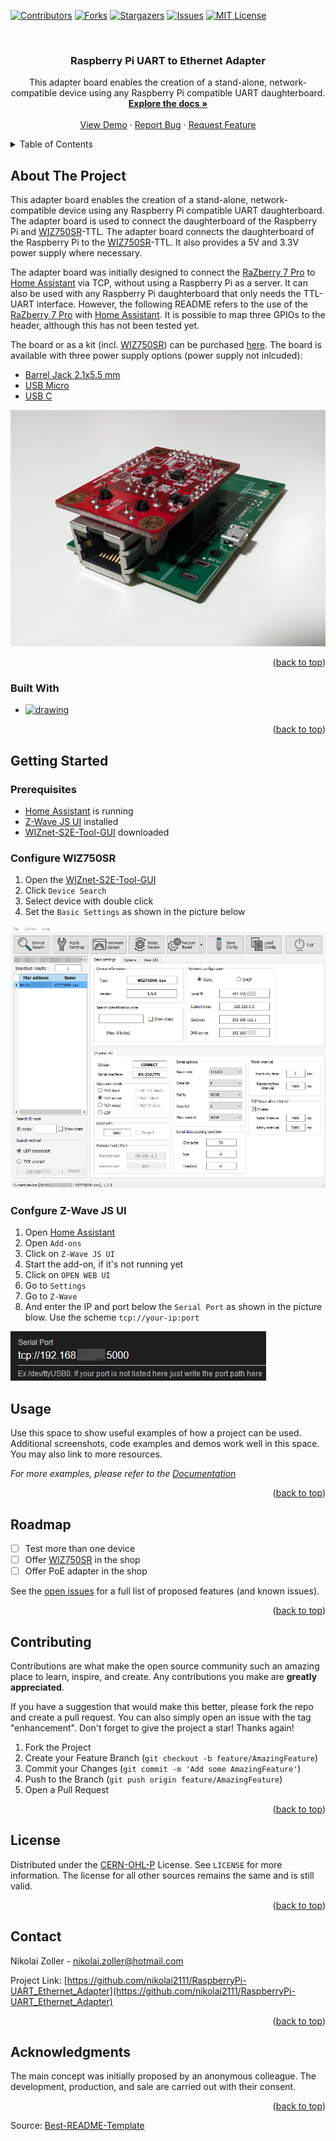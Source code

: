 <!-- Improved compatibility of back to top link: See: https://github.com/othneildrew/Best-README-Template/pull/73 -->
<a name="readme-top"></a>
<!--
*** Thanks for checking out the Best-README-Template. If you have a suggestion
*** that would make this better, please fork the repo and create a pull request
*** or simply open an issue with the tag "enhancement".
*** Don't forget to give the project a star!
*** Thanks again! Now go create something AMAZING! :D
-->



<!-- PROJECT SHIELDS -->
<!--
*** I'm using markdown "reference style" links for readability.
*** Reference links are enclosed in brackets [ ] instead of parentheses ( ).
*** See the bottom of this document for the declaration of the reference variables
*** for contributors-url, forks-url, etc. This is an optional, concise syntax you may use.
*** https://www.markdownguide.org/basic-syntax/#reference-style-links
-->
[![Contributors][contributors-shield]][contributors-url]
[![Forks][forks-shield]][forks-url]
[![Stargazers][stars-shield]][stars-url]
[![Issues][issues-shield]][issues-url]
[![MIT License][license-shield]][license-url]



<!-- PROJECT LOGO -->
<br />
<div align="center">
  <a href="https://github.com/nikolai2111/RaspberryPi-UART_Ethernet_Adapter"></a>

<h3 align="center">Raspberry Pi UART to Ethernet Adapter</h3>

  <p align="center">
    This adapter board enables the creation of a stand-alone, network-compatible device using any Raspberry Pi compatible UART daughterboard.
    <br />
    <a href="https://github.com/nikolai2111/RaspberryPi-UART_Ethernet_Adapter"><strong>Explore the docs »</strong></a>
    <br />
    <br />
    <a href="https://github.com/nikolai2111/RaspberryPi-UART_Ethernet_Adapter">View Demo</a>
    ·
    <a href="https://github.com/nikolai2111/RaspberryPi-UART_Ethernet_Adapter/issues/new?labels=bug&template=bug-report---.md">Report Bug</a>
    ·
    <a href="https://github.com/nikolai2111/RaspberryPi-UART_Ethernet_Adapter/issues/new?labels=enhancement&template=feature-request---.md">Request Feature</a>
  </p>
</div>



<!-- TABLE OF CONTENTS -->
<details>
  <summary>Table of Contents</summary>
  <ol>
    <li>
      <a href="#about-the-project">About The Project</a>
      <ul>
        <li><a href="#built-with">Built With</a></li>
      </ul>
    </li>
    <li>
      <a href="#getting-started">Getting Started</a>
      <ul>
        <li><a href="#prerequisites">Prerequisites</a></li>
        <li><a href="#Configure WIZ750SR">Configure WIZ750SR</a></li>
        <li><a href="#Confgure Z-Wave JS UI">Confgure Z-Wave JS UI</a></li>
      </ul>
    </li>
    <li><a href="#usage">Usage</a></li>
    <li><a href="#roadmap">Roadmap</a></li>
    <li><a href="#contributing">Contributing</a></li>
    <li><a href="#license">License</a></li>
    <li><a href="#contact">Contact</a></li>
    <li><a href="#acknowledgments">Acknowledgments</a></li>
  </ol>
</details>



<!-- ABOUT THE PROJECT -->
## About The Project

This adapter board enables the creation of a stand-alone, network-compatible device using any Raspberry Pi compatible UART daughterboard. The adapter board is used to connect the daughterboard of the Raspberry Pi and [WIZ750SR](https://docs.wiznet.io/Product/S2E-Module/WIZ750SR)-TTL. The adapter board connects the daughterboard of the Raspberry Pi to the [WIZ750SR](https://docs.wiznet.io/Product/S2E-Module/WIZ750SR)-TTL. It also provides a 5V and 3.3V power supply where necessary.

The adapter board was initially designed to connect the [RaZberry 7 Pro](https://z-wave.me/products/razberry/#slide-1) to [Home Assistant](https://www.home-assistant.io/) via TCP, without using a Raspberry Pi as a server. It can also be used with any Raspberry Pi daughterboard that only needs the TTL-UART interface. However, the following README refers to the use of the [RaZberry 7 Pro](https://z-wave.me/products/razberry/#slide-1) with [Home Assistant](https://www.home-assistant.io/). It is possible to map three GPIOs to the header, although this has not been tested yet.

The board or as a kit (incl. [WIZ750SR](https://www.digikey.de/de/products/detail/wiznet/WIZ750SR-TTL/8789618)) can be purchased [here](https://www.tindie.com/products/nikolai2111/raspberry-pi-uart-to-ethernet-adapter/). The board is available with three power supply options (power supply not inlcuded):
* [Barrel Jack 2.1x5.5 mm](https://www.digikey.com/en/products/detail/cui-devices/PJ-037A/1644545)
* [USB Micro](https://www.digikey.de/de/products/detail/amphenol-cs-fci/10118194-0001LF/2785389)
* [USB C](https://www.digikey.ch/de/products/detail/gct/USB4125-GF-A/13547388)

![Front](doc/images/Front.jpg)

<p align="right">(<a href="#readme-top">back to top</a>)</p>



### Built With

* [<img src="https://upload.wikimedia.org/wikipedia/commons/5/59/KiCad-Logo.svg" alt="drawing" width="50"/>][Kicad-url]

<p align="right">(<a href="#readme-top">back to top</a>)</p>



<!-- GETTING STARTED -->
## Getting Started

### Prerequisites
* [Home Assistant](https://www.home-assistant.io/) is running
* [Z-Wave JS UI](https://www.home-assistant.io/integrations/zwave_js/) installed
* [WIZnet-S2E-Tool-GUI](https://github.com/Wiznet/WIZnet-S2E-Tool-GUI) downloaded

### Configure WIZ750SR
1. Open the [WIZnet-S2E-Tool-GUI](https://github.com/Wiznet/WIZnet-S2E-Tool-GUI)
2. Click `Device Search`
3. Select device with double click
4. Set the `Basic Settings` as shown in the picture below
   
![Basic Settings](doc/images/WIZnet-S2E-Tool-GUI.png)

### Confgure Z-Wave JS UI
1. Open [Home Assistant](homeassistant.local)
2. Open `Add-ons`
3. Click on `Z-Wave JS UI`
4. Start the add-on, if it's not running yet
5. Click on `OPEN WEB UI`
6. Go to `Settings`
7. Go to `Z-Wave`
8. And enter the IP and port below the `Serial Port` as shown in the picture blow. Use the scheme `tcp://your-ip:port`

![Serial Port](doc/images/Serial-Port.png)



<!-- USAGE EXAMPLES -->
## Usage

Use this space to show useful examples of how a project can be used. Additional screenshots, code examples and demos work well in this space. You may also link to more resources.

_For more examples, please refer to the [Documentation](https://example.com)_

<p align="right">(<a href="#readme-top">back to top</a>)</p>



<!-- ROADMAP -->
## Roadmap

* [ ] Test more than one device
* [ ] Offer [WIZ750SR](https://docs.wiznet.io/Product/S2E-Module/WIZ750SR) in the shop
* [ ] Offer PoE adapter in the shop

See the [open issues](https://github.com/nikolai2111/RaspberryPi-UART_Ethernet_Adapter/issues) for a full list of proposed features (and known issues).

<p align="right">(<a href="#readme-top">back to top</a>)</p>



<!-- CONTRIBUTING -->
## Contributing

Contributions are what make the open source community such an amazing place to learn, inspire, and create. Any contributions you make are **greatly appreciated**.

If you have a suggestion that would make this better, please fork the repo and create a pull request. You can also simply open an issue with the tag "enhancement".
Don't forget to give the project a star! Thanks again!

1. Fork the Project
2. Create your Feature Branch (`git checkout -b feature/AmazingFeature`)
3. Commit your Changes (`git commit -m 'Add some AmazingFeature'`)
4. Push to the Branch (`git push origin feature/AmazingFeature`)
5. Open a Pull Request

<p align="right">(<a href="#readme-top">back to top</a>)</p>



<!-- LICENSE -->
## License

Distributed under the [CERN-OHL-P](LICENSE) License. See `LICENSE` for more information. The license for all other sources remains the same and is still valid.

<p align="right">(<a href="#readme-top">back to top</a>)</p>



<!-- CONTACT -->
## Contact

Nikolai Zoller - [nikolai.zoller@hotmail.com](mailto:nikolai.zoller@hotmail.com)

Project Link: [https://github.com/nikolai2111/RaspberryPi-UART_Ethernet_Adapter](https://github.com/nikolai2111/RaspberryPi-UART_Ethernet_Adapter)

<p align="right">(<a href="#readme-top">back to top</a>)</p>



<!-- ACKNOWLEDGMENTS -->
## Acknowledgments

The main concept was initially proposed by an anonymous colleague. The development, production, and sale are carried out with their consent.

<p align="right">(<a href="#readme-top">back to top</a>)</p>

Source: [Best-README-Template](https://github.com/othneildrew/Best-README-Template)

<!-- MARKDOWN LINKS & IMAGES -->
<!-- https://www.markdownguide.org/basic-syntax/#reference-style-links -->
[contributors-shield]: https://img.shields.io/github/contributors/nikolai2111/RaspberryPi-UART_Ethernet_Adapter.svg?style=for-the-badge
[contributors-url]: https://github.com/nikolai2111/RaspberryPi-UART_Ethernet_Adapter/graphs/contributors
[forks-shield]: https://img.shields.io/github/forks/nikolai2111/RaspberryPi-UART_Ethernet_Adapter.svg?style=for-the-badge
[forks-url]: https://github.com/nikolai2111/RaspberryPi-UART_Ethernet_Adapter/network/members
[stars-shield]: https://img.shields.io/github/stars/nikolai2111/RaspberryPi-UART_Ethernet_Adapter.svg?style=for-the-badge
[stars-url]: https://github.com/nikolai2111/RaspberryPi-UART_Ethernet_Adapter/stargazers
[issues-shield]: https://img.shields.io/github/issues/nikolai2111/RaspberryPi-UART_Ethernet_Adapter.svg?style=for-the-badge
[issues-url]: https://github.com/nikolai2111/RaspberryPi-UART_Ethernet_Adapter/issues
[license-shield]: https://img.shields.io/github/license/nikolai2111/RaspberryPi-UART_Ethernet_Adapter.svg?style=for-the-badge
[license-url]: https://github.com/nikolai2111/RaspberryPi-UART_Ethernet_Adapter/blob/master/LICENSE.txt
[Kicad-logo]: https://upload.wikimedia.org/wikipedia/commons/5/59/KiCad-Logo.svg
[Kicad-url]: https://www.kicad.org/
